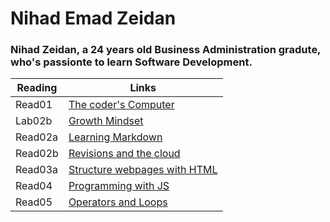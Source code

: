 # Nihad Emad Zeidan

### Nihad Zeidan, a 24 years old Business Administration gradute, who's passionte to learn Software Development.



Reading   | Links
------- | -------
Read01  | [The coder's Computer](Read01.md)
Lab02b | [Growth Mindset](Lab02b.md)
Read02a | [Learning Markdown](Read02a.md)
Read02b | [Revisions and the cloud](Read02b.md)
Read03a | [Structure webpages with HTML](Read03a.md)
Read04 | [Programming with JS](read04.md)
Read05 | [Operators and Loops](Read05.md)



